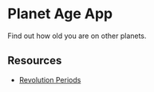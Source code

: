 # Planet Age App

Find out how old you are on other planets.

## Resources

- [Revolution Periods](https://www.exploratorium.edu/ronh/age/)
